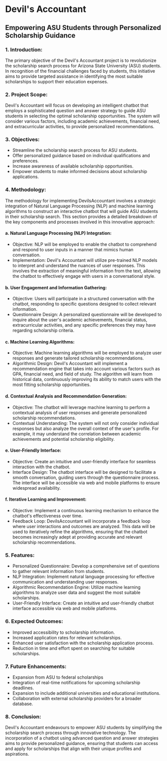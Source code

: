# Devil's Accountant

## Empowering ASU Students through Personalized Scholarship Guidance

### 1. Introduction:
The primary objective of the Devil's Accountant project is to revolutionize the scholarship search process for Arizona State University (ASU) students. In recognition of the financial challenges faced by students, this initiative aims to provide targeted assistance in identifying the most suitable scholarships to support their education expenses.

### 2. Project Scope:
Devil's Accountant will focus on developing an intelligent chatbot that employs a sophisticated question and answer strategy to guide ASU students in selecting the optimal scholarship opportunities. The system will consider various factors, including academic achievements, financial need, and extracurricular activities, to provide personalized recommendations.

### 3. Objectives:
- Streamline the scholarship search process for ASU students.
- Offer personalized guidance based on individual qualifications and preferences.
- Increase awareness of available scholarship opportunities.
- Empower students to make informed decisions about scholarship applications.

### 4. Methodology:
The methodology for implementing DevilsAccountant involves a strategic integration of Natural Language Processing (NLP) and machine learning algorithms to construct an interactive chatbot that will guide ASU students in their scholarship search. This section provides a detailed breakdown of the key components and processes involved in this innovative approach:

#### a. Natural Language Processing (NLP) Integration:
- Objective: NLP will be employed to enable the chatbot to comprehend and respond to user inputs in a manner that mimics human conversation.
- Implementation: Devil's Accountant will utilize pre-trained NLP models to interpret and understand the nuances of user responses. This involves the extraction of meaningful information from the text, allowing the chatbot to effectively engage with users in a conversational style.

#### b. User Engagement and Information Gathering:
- Objective: Users will participate in a structured conversation with the chatbot, responding to specific questions designed to collect relevant information.
- Questionnaire Design: A personalized questionnaire will be developed to inquire about the user's academic achievements, financial status, extracurricular activities, and any specific preferences they may have regarding scholarship criteria.

#### c. Machine Learning Algorithms:
- Objective: Machine learning algorithms will be employed to analyze user responses and generate tailored scholarship recommendations.
- Algorithmic Design: Devil's Accountant will implement a recommendation engine that takes into account various factors such as GPA, financial need, and field of study. The algorithm will learn from historical data, continuously improving its ability to match users with the most fitting scholarship opportunities.

#### d. Contextual Analysis and Recommendation Generation:
- Objective: The chatbot will leverage machine learning to perform a contextual analysis of user responses and generate personalized scholarship recommendations.
- Contextual Understanding: The system will not only consider individual responses but also analyze the overall context of the user's profile. For example, it may understand the correlation between academic achievements and potential scholarship eligibility.

#### e. User-Friendly Interface:
- Objective: Create an intuitive and user-friendly interface for seamless interaction with the chatbot.
- Interface Design: The chatbot interface will be designed to facilitate a smooth conversation, guiding users through the questionnaire process. The interface will be accessible via web and mobile platforms to ensure widespread availability.

#### f. Iterative Learning and Improvement:
- Objective: Implement a continuous learning mechanism to enhance the chatbot's effectiveness over time.
- Feedback Loop: DevilsAccountant will incorporate a feedback loop where user interactions and outcomes are analyzed. This data will be used to iteratively refine the algorithms, ensuring that the chatbot becomes increasingly adept at providing accurate and relevant scholarship recommendations.

### 5. Features:
- Personalized Questionnaire: Develop a comprehensive set of questions to gather relevant information from students.
- NLP Integration: Implement natural language processing for effective communication and understanding user responses.
- Algorithmic Recommendation Engine: Utilize machine learning algorithms to analyze user data and suggest the most suitable scholarships.
- User-Friendly Interface: Create an intuitive and user-friendly chatbot interface accessible via web and mobile platforms.

### 6. Expected Outcomes:
- Improved accessibility to scholarship information.
- Increased application rates for relevant scholarships.
- Enhanced user satisfaction with the scholarship application process.
- Reduction in time and effort spent on searching for suitable scholarships.

### 7. Future Enhancements:
- Expansion from ASU to federal scholarships
- Integration of real-time notifications for upcoming scholarship deadlines.
- Expansion to include additional universities and educational institutions.
- Collaboration with external scholarship providers for a broader database.

### 8. Conclusion:
Devil's Accountant endeavours to empower ASU students by simplifying the scholarship search process through innovative technology. The incorporation of a chatbot using advanced question and answer strategies aims to provide personalized guidance, ensuring that students can access and apply for scholarships that align with their unique profiles and aspirations.

